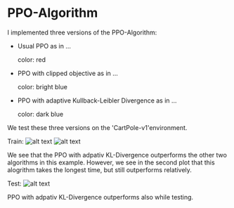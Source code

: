 # PPO-Algorithm

<p>I implemented three versions of the PPO-Algorithm:</p>

<ul>
	<li> <p>Usual PPO as in ... </p><p>color: red</p> </li>
	<li> <p>PPO with clipped objective as in ... <p>color: bright blue</p> </li>
	<li> <p>PPO with adaptive Kullback-Leibler Divergence as in ... <p>color: dark blue</p> </li>
</ul>


We test these three versions on the 'CartPole-v1'environment.

Train:
![alt text](https://github.com/alexbaumi/PPO-Algorithm/blob/main/figures/TrainReward_per_Episode.svg?raw=true)
![alt text](https://github.com/alexbaumi/PPO-Algorithm/blob/main/figures/relative_TrainReward.svg?raw=true)

We see that the PPO with adpativ KL-Divergence outperforms the other two algorithms in this example. However, we see in the second plot that this alogrithm takes the longest time, but still outperforms relatively.

Test:
![alt text](https://github.com/alexbaumi/PPO-Algorithm/blob/main/figures/TestReward.svg?raw=true)

PPO with adpativ KL-Divergence outperforms also while testing.


  
